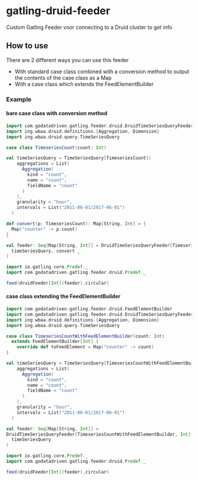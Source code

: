 # gatling-druid-feeder
Custom Gatling Feeder voor connecting to a Druid cluster to get info

## How to use

There are 2 different ways you can use this feeder

- With standard case class combined with a conversion method to output the contents of the case class as a Map
- With a case class which extends the FeedElementBuilder

### Example

#### bare case class with conversion method

```scala
import com.godatadriven.gatling.feeder.druid.DruidTimeSeriesQueryFeeder
import ing.wbaa.druid.definitions.{Aggregation, Dimension}
import ing.wbaa.druid.query.TimeSeriesQuery

case class TimeseriesCount(count: Int)

val timeSeriesQuery = TimeSeriesQuery[TimeseriesCount](
    aggregations = List(
      Aggregation(
        kind = "count",
        name = "count",
        fieldName = "count"
      )
    ),
    granularity = "hour",
    intervals = List("2011-06-01/2017-06-01")
  )

def convert(p: TimeseriesCount): Map[String, Int] = {
  Map("counter" -> p.count)
}

val feeder: Seq[Map[String, Int]] = DruidTimeSeriesQueryFeeder[TimeseriesCount, Int](
  timeSeriesQuery, convert _
)

import io.gatling.core.Predef._
import com.godatadriven.gatling.feeder.druid.Predef._

feed(druidFeeder[Int](feeder).circular)

```


#### case class extending the FeedElementBuilder
```scala
import com.godatadriven.gatling.feeder.druid.FeedElementBuilder
import com.godatadriven.gatling.feeder.druid.DruidTimeSeriesQueryFeeder
import ing.wbaa.druid.definitions.{Aggregation, Dimension}
import ing.wbaa.druid.query.TimeSeriesQuery

case class TimeseriesCountWithFeedElementBuilder(count: Int) 
  extends FeedElementBuilder[Int] {
    override def toFeedElement = Map("counter" -> count)
}

val timeSeriesQuery = TimeSeriesQuery[TimeseriesCountWithFeedElementBuilder](
    aggregations = List(
      Aggregation(
        kind = "count",
        name = "count",
        fieldName = "count"
      )
    ),
    granularity = "hour",
    intervals = List("2011-06-01/2017-06-01")
  )

val feeder: Seq[Map[String, Int]] = 
DruidTimeSeriesQueryFeeder[TimeseriesCountWithFeedElementBuilder, Int](
  timeSeriesQuery
)

import io.gatling.core.Predef._
import com.godatadriven.gatling.feeder.druid.Predef._

feed(druidFeeder[Int](feeder).circular)

```
